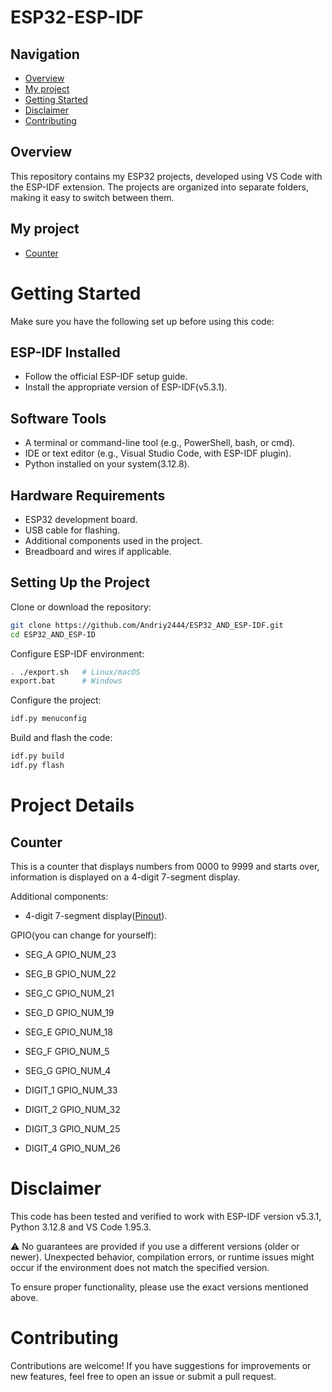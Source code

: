 # **ESP32-ESP-IDF**

## **Navigation**
- [Overview](#Overview)
- [My project](#My-project)
- [Getting Started](#Getting-Started)
- [Disclaimer](#Disclaimer)
- [Contributing](#Contributing)



## **Overview**
This repository contains my ESP32 projects, developed using VS Code with the ESP-IDF extension. The projects are organized into separate folders, making it easy to switch between them.



## **My project**
- [Counter](Counter)



# **Getting Started**

Make sure you have the following set up before using this code:



## **ESP-IDF Installed**
- Follow the official ESP-IDF setup guide.
- Install the appropriate version of ESP-IDF(v5.3.1).



## **Software Tools**
- A terminal or command-line tool (e.g., PowerShell, bash, or cmd).
- IDE or text editor (e.g., Visual Studio Code, with ESP-IDF plugin).
- Python installed on your system(3.12.8).



## **Hardware Requirements**
- ESP32 development board.
- USB cable for flashing.
- Additional components used in the project.
- Breadboard and wires if applicable.



## **Setting Up the Project**
Clone or download the repository:
```bash
git clone https://github.com/Andriy2444/ESP32_AND_ESP-IDF.git
cd ESP32_AND_ESP-ID
```

Configure ESP-IDF environment:
```bash
. ./export.sh   # Linux/macOS  
export.bat      # Windows  
```

Configure the project:
```bash
idf.py menuconfig
```

Build and flash the code:
```bash
idf.py build  
idf.py flash 
```



# **Project Details**


## **Counter**
This is a counter that displays numbers from 0000 to 9999 and starts over, information is displayed on a 4-digit 7-segment display.


Additional components:
- 4-digit 7-segment display([Pinout](./Pinout/4-digit-display.png)).
  
GPIO(you can change for yourself):
- SEG_A GPIO_NUM_23
- SEG_B GPIO_NUM_22
- SEG_C GPIO_NUM_21
- SEG_D GPIO_NUM_19
- SEG_E GPIO_NUM_18
- SEG_F GPIO_NUM_5
- SEG_G GPIO_NUM_4

- DIGIT_1 GPIO_NUM_33
- DIGIT_2 GPIO_NUM_32
- DIGIT_3 GPIO_NUM_25
- DIGIT_4 GPIO_NUM_26



# **Disclaimer**
This code has been tested and verified to work with ESP-IDF version v5.3.1, Python 3.12.8 and VS Code 1.95.3.

⚠️ No guarantees are provided if you use a different versions (older or newer).
Unexpected behavior, compilation errors, or runtime issues might occur if the environment does not match the specified version.

To ensure proper functionality, please use the exact versions mentioned above.



# **Contributing**
Contributions are welcome! If you have suggestions for improvements or new features, feel free to open an issue or submit a pull request.
